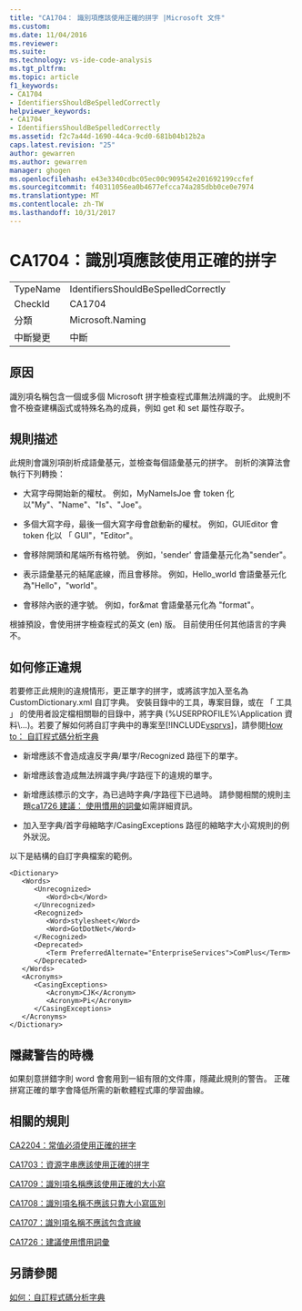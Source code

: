 ```yaml
---
title: "CA1704： 識別項應該使用正確的拼字 |Microsoft 文件"
ms.custom: 
ms.date: 11/04/2016
ms.reviewer: 
ms.suite: 
ms.technology: vs-ide-code-analysis
ms.tgt_pltfrm: 
ms.topic: article
f1_keywords:
- CA1704
- IdentifiersShouldBeSpelledCorrectly
helpviewer_keywords:
- CA1704
- IdentifiersShouldBeSpelledCorrectly
ms.assetid: f2c7a44d-1690-44ca-9cd0-681b04b12b2a
caps.latest.revision: "25"
author: gewarren
ms.author: gewarren
manager: ghogen
ms.openlocfilehash: e43e3340cdbc05ec00c909542e201692199ccfef
ms.sourcegitcommit: f40311056ea0b4677efcca74a285dbb0ce0e7974
ms.translationtype: MT
ms.contentlocale: zh-TW
ms.lasthandoff: 10/31/2017
---
```

# <a name="ca1704-identifiers-should-be-spelled-correctly"></a>CA1704：識別項應該使用正確的拼字
|||  
|-|-|  
|TypeName|IdentifiersShouldBeSpelledCorrectly|  
|CheckId|CA1704|  
|分類|Microsoft.Naming|  
|中斷變更|中斷|  
  
## <a name="cause"></a>原因  
 識別項名稱包含一個或多個 Microsoft 拼字檢查程式庫無法辨識的字。 此規則不會不檢查建構函式或特殊名為的成員，例如 get 和 set 屬性存取子。  
  
## <a name="rule-description"></a>規則描述  
 此規則會識別項剖析成語彙基元，並檢查每個語彙基元的拼字。 剖析的演算法會執行下列轉換：  
  
-   大寫字母開始新的權杖。 例如，MyNameIsJoe 會 token 化以"My"、"Name"、"Is"、"Joe"。  
  
-   多個大寫字母，最後一個大寫字母會啟動新的權杖。 例如，GUIEditor 會 token 化以 「 GUI"，"Editor"。  
  
-   會移除開頭和尾端所有格符號。 例如，'sender' 會語彙基元化為"sender"。  
  
-   表示語彙基元的結尾底線，而且會移除。 例如，Hello_world 會語彙基元化為"Hello"，"world"。  
  
-   會移除內嵌的連字號。 例如，for&mat 會語彙基元化為 "format"。  
  
 根據預設，會使用拼字檢查程式的英文 (en) 版。 目前使用任何其他語言的字典不。  
  
## <a name="how-to-fix-violations"></a>如何修正違規  
 若要修正此規則的違規情形，更正單字的拼字，或將該字加入至名為 CustomDictionary.xml 自訂字典。 安裝目錄中的工具，專案目錄，或在 「 工具 」 的使用者設定檔相關聯的目錄中，將字典 (%USERPROFILE%\Application 資料\\...)。若要了解如何將自訂字典中的專案至[!INCLUDE[vsprvs](../code-quality/includes/vsprvs_md.md)]，請參閱[How to： 自訂程式碼分析字典](../code-quality/how-to-customize-the-code-analysis-dictionary.md)  
  
-   新增應該不會造成違反字典/單字/Recognized 路徑下的單字。  
  
-   新增應該會造成無法辨識字典/字路徑下的違規的單字。  
  
-   新增應該標示的文字，為已過時字典/字路徑下已過時。 請參閱相關的規則主題[ca1726 建議： 使用慣用的詞彙](../code-quality/ca1726-use-preferred-terms.md)如需詳細資訊。  
  
-   加入至字典/首字母縮略字/CasingExceptions 路徑的縮略字大小寫規則的例外狀況。  
  
 以下是結構的自訂字典檔案的範例。  
  
```  
<Dictionary>  
   <Words>  
      <Unrecognized>  
         <Word>cb</Word>  
      </Unrecognized>  
      <Recognized>  
         <Word>stylesheet</Word>  
         <Word>GotDotNet</Word>  
      </Recognized>  
      <Deprecated>  
         <Term PreferredAlternate="EnterpriseServices">ComPlus</Term>  
      </Deprecated>  
   </Words>  
   <Acronyms>  
      <CasingExceptions>  
         <Acronym>CJK</Acronym>  
         <Acronym>Pi</Acronym>  
      </CasingExceptions>  
   </Acronyms>  
</Dictionary>  
```  
  
## <a name="when-to-suppress-warnings"></a>隱藏警告的時機  
 如果刻意拼錯字則 word 會套用到一組有限的文件庫，隱藏此規則的警告。 正確拼寫正確的單字會降低所需的新軟體程式庫的學習曲線。  
  
## <a name="related-rules"></a>相關的規則  
 [CA2204：常值必須使用正確的拼字](../code-quality/ca2204-literals-should-be-spelled-correctly.md)  
  
 [CA1703：資源字串應該使用正確的拼字](../code-quality/ca1703-resource-strings-should-be-spelled-correctly.md)  
  
 [CA1709：識別項名稱應該使用正確的大小寫](../code-quality/ca1709-identifiers-should-be-cased-correctly.md)  
  
 [CA1708：識別項名稱不應該只靠大小寫區別](../code-quality/ca1708-identifiers-should-differ-by-more-than-case.md)  
  
 [CA1707：識別項名稱不應該包含底線](../code-quality/ca1707-identifiers-should-not-contain-underscores.md)  
  
 [CA1726：建議使用慣用詞彙](../code-quality/ca1726-use-preferred-terms.md)  
  
## <a name="see-also"></a>另請參閱  
 [如何：自訂程式碼分析字典](../code-quality/how-to-customize-the-code-analysis-dictionary.md)
